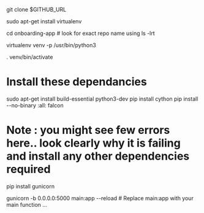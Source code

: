 git clone $GITHUB_URL

sudo apt-get install virtualenv

cd onboarding-app  # look for exact repo name using ls -lrt

virtualenv venv -p /usr/bin/python3

. venv/bin/activate

# Install these dependancies
sudo apt-get install build-essential python3-dev
pip install cython
pip install --no-binary :all: falcon

# Note : you might see few errors here.. look clearly why it is failing and install any other dependencies required

pip install gunicorn

gunicorn -b 0.0.0.0:5000 main:app --reload  # Replace main:app with your main function ...
